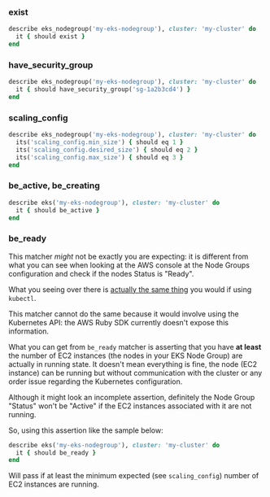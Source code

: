 ### exist

```ruby
describe eks_nodegroup('my-eks-nodegroup'), cluster: 'my-cluster' do
  it { should exist }
end
```

### have_security_group

```ruby
describe eks_nodegroup('my-eks-nodegroup'), cluster: 'my-cluster' do
  it { should have_security_group('sg-1a2b3cd4') }
end
```

### scaling_config

```ruby
describe eks_nodegroup('my-eks-nodegroup'), cluster: 'my-cluster' do
  its('scaling_config.min_size') { should eq 1 }
  its('scaling_config.desired_size') { should eq 2 }
  its('scaling_config.max_size') { should eq 3 }
end
```

### be_active, be_creating

```ruby
describe eks('my-eks-nodegroup'), cluster: 'my-cluster' do
  it { should be_active }
end
```

### be_ready

This matcher *might* not be exactly you are expecting: it is different from what
you can see when looking at the AWS console at the Node Groups configuration
and check if the nodes Status is "Ready".

What you seeing over there is
[actually the same thing](https://aws.amazon.com/premiumsupport/knowledge-center/eks-node-status-ready/)
you would if using `kubectl`.

This matcher cannot do the same because it would involve using the Kubernetes
API: the AWS Ruby SDK currently doesn't expose this information.

What you can get from `be_ready` matcher is asserting that you have **at least**
the number of EC2 instances (the nodes in your EKS Node Group) are actually
in running state. It doesn't mean everything is fine, the node (EC2 instance)
can be running but without communication with the cluster or any order issue
regarding the Kubernetes configuration.

Although it might look an incomplete assertion, definitely the Node Group
"Status" won't be "Active" if the EC2 instances associated with it are not
running.

So, using this assertion like the sample below:

```ruby
describe eks('my-eks-nodegroup'), cluster: 'my-cluster' do
  it { should be_ready }
end
```

Will pass if at least the minimum expected (see `scaling_config`) number of EC2
instances are running.
